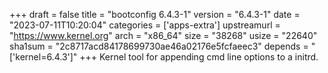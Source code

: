 +++
draft = false
title = "bootconfig 6.4.3-1"
version = "6.4.3-1"
date = "2023-07-11T10:20:04"
categories = ['apps-extra']
upstreamurl = "https://www.kernel.org"
arch = "x86_64"
size = "38268"
usize = "22640"
sha1sum = "2c8717acd84178699730ae46a02176e5fcfaeec3"
depends = "['kernel=6.4.3']"
+++
Kernel tool for appending cmd line options to a initrd.